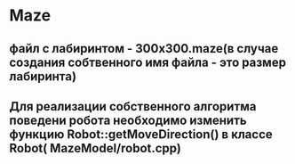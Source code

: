 # Maze
файл с лабиринтом - 300х300.maze(в случае создания собтвенного имя файла - это размер лабиринта)
----------------------------
Для реализации собственного алгоритма поведени робота необходимо изменить функцию Robot::getMoveDirection() в классе Robot( MazeModel/robot.cpp)
---------------------
